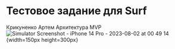 # Тестовое задание для Surf
Крикуненко Артем
Архитектура MVP
![Simulator Screenshot - iPhone 14 Pro - 2023-08-02 at 00 49 14](https://github.com/Looniye/ProfileApp/assets/40362717/1ffe3e4c-e533-47b7-98c1-b1ad3377d01b){width=150px height=300px}
